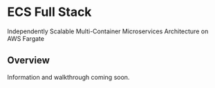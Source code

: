 # ECS Full Stack

Independently Scalable Multi-Container Microservices Architecture on AWS Fargate

## Overview

Information and walkthrough coming soon.
